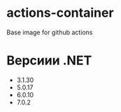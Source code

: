 # actions-container
Base image for github actions

# Версиии .NET

- 3.1.30
- 5.0.17
- 6.0.10
- 7.0.2
